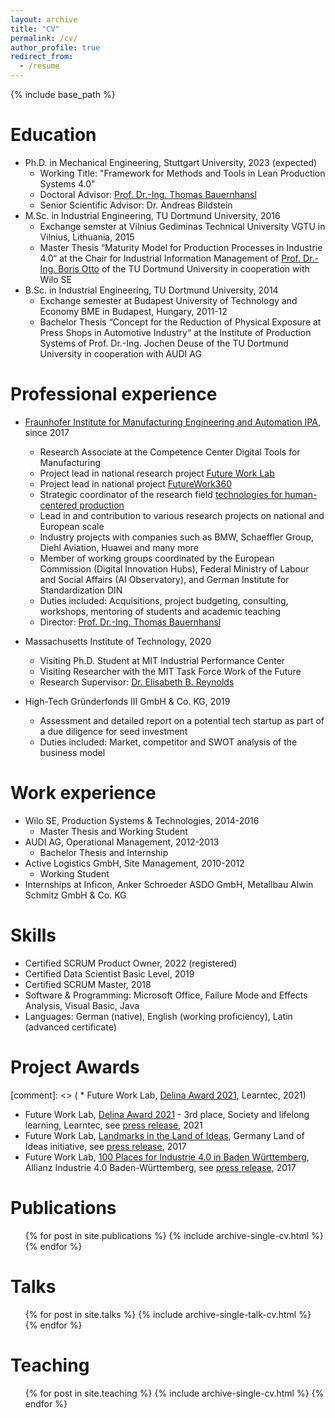 ```yaml
---
layout: archive
title: "CV"
permalink: /cv/
author_profile: true
redirect_from:
  - /resume
---
```


{% include base_path %}

Education
======
* Ph.D. in Mechanical Engineering, Stuttgart University, 2023 (expected)
  * Working Title: "Framework for Methods and Tools in Lean Production Systems 4.0"
  * Doctoral Advisor: [Prof. Dr.-Ing. Thomas Bauernhansl](https://de.wikipedia.org/wiki/Thomas_Bauernhansl)
  * Senior Scientific Advisor: Dr. Andreas Bildstein
* M.Sc. in Industrial Engineering, TU Dortmund University, 2016
  * Exchange semster at Vilnius Gediminas Technical University VGTU in Vilnius, Lithuania, 2015
  * Master Thesis “Maturity Model for Production Processes in Industrie 4.0“ at the Chair for Industrial Information Management of [Prof. Dr.-Ing. Boris Otto](https://de.wikipedia.org/wiki/Boris_Otto) of the TU Dortmund University in cooperation with Wilo SE
* B.Sc. in Industrial Engineering, TU Dortmund University, 2014
  * Exchange semester at Budapest University of Technology and Economy BME in Budapest, Hungary, 2011-12
  * Bachelor Thesis “Concept for the Reduction of Physical Exposure at Press Shops in Automotive Industry“ at the Institute of Production Systems of Prof. Dr.-Ing. Jochen Deuse of the TU Dortmund University in cooperation with AUDI AG

Professional experience
======
* [Fraunhofer Institute for Manufacturing Engineering and Automation IPA](https://www.ipa.fraunhofer.de/), since 2017
  * Research Associate at the Competence Center Digital Tools for Manufacturing
  * Project lead in national research project [Future Work Lab](https://futureworklab.de)
  * Project lead in national project [FutureWork360](https://futurework360.de)
  * Strategic coordinator of the research field [technologies for human-centered production](https://www.ipa.fraunhofer.de/de/ueber_uns/Leitthemen/technologien-menschzentrierte-produktion.html)
  * Lead in and contribution to various research projects on national and European scale
  * Industry projects with companies such as BMW, Schaeffler Group, Diehl Aviation, Huawei and many more
  * Member of working groups coordinated by the European Commission (Digital Innovation Hubs), Federal Ministry of Labour and Social Affairs (AI Observatory), and German Institute for Standardization DIN
  * Duties included: Acquisitions, project budgeting, consulting, workshops, mentoring of students and academic teaching
  * Director: [Prof. Dr.-Ing. Thomas Bauernhansl](https://de.wikipedia.org/wiki/Thomas_Bauernhansl)

* Massachusetts Institute of Technology, 2020
  * Visiting Ph.D. Student at MIT Industrial Performance Center
  * Visiting Researcher with the MIT Task Force Work of the Future
  * Research Supervisor: [Dr. Elisabeth B. Reynolds](https://workofthefuture.mit.edu/people/elisabeth-b-reynolds)

* High-Tech Gründerfonds III GmbH & Co. KG, 2019
  * Assessment and detailed report on a potential tech startup as part of a due diligence for seed investment
  * Duties included: Market, competitor and SWOT analysis of the business model

Work experience
======
* Wilo SE, Production Systems & Technologies, 2014-2016
  * Master Thesis and Working Student
* AUDI AG, Operational Management, 2012-2013
  * Bachelor Thesis and Internship
* Active Logistics GmbH, Site Management, 2010-2012
  * Working Student
* Internships at Inficon, Anker Schroeder ASDO GmbH, Metallbau Alwin Schmitz GmbH & Co. KG
  
Skills
======
* Certified SCRUM Product Owner, 2022 (registered)
* Certified Data Scientist Basic Level, 2019
* Certified SCRUM Master, 2018
* Software & Programming: Microsoft Office, Failure Mode and Effects Analysis, Visual Basic, Java
* Languages: German (native), English (working proficiency), Latin (advanced certificate)
  
Project Awards
======
[comment]: <> ( * Future Work Lab, [Delina Award 2021](https://www.learntec.de/de/learntec/die-fachmesse/delina-award/), Learntec, 2021)
* Future Work Lab, [Delina Award 2021](https://www.learntec.de/de/learntec/die-fachmesse/delina-award/) - 3rd place, Society and lifelong learning, Learntec, see [press release](https://www.ipa.fraunhofer.de/de/presse/kurzmeldungen/mobile-lernwelt-linc-wird-ausgezeichnet.html), 2021
* Future Work Lab, [Landmarks in the Land of Ideas](https://land-der-ideen.de/en/competitions/landmarks), Germany Land of Ideas initiative, see [press release](https://www.ipa.fraunhofer.de/de/presse/presseinformationen/Auszeichnung_Future_Work_Lab.html), 2017
* Future Work Lab, [100 Places for Industrie 4.0 in Baden Württemberg](https://www.i40-bw.de/de/100-orte-fuer-industrie-4-0-in-baden-wuerttemberg/), Allianz Industrie 4.0 Baden-Württemberg, see [press release](https://www.ipa.fraunhofer.de/de/presse/presseinformationen/future-work-lab-erneut-ausgezeichnet-.html), 2017

Publications
======
  <ul>{% for post in site.publications %}
    {% include archive-single-cv.html %}
  {% endfor %}</ul>
  
Talks
======
  <ul>{% for post in site.talks %}
    {% include archive-single-talk-cv.html %}
  {% endfor %}</ul>
  
Teaching
======
  <ul>{% for post in site.teaching %}
    {% include archive-single-cv.html %}
  {% endfor %}</ul>
